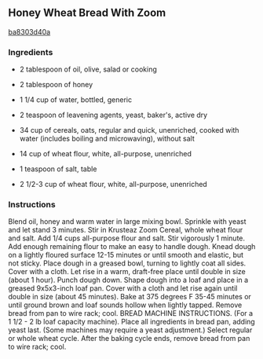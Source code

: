 ## Honey Wheat Bread With Zoom

[ba8303d40a](http://www.food.com/recipe/honey-wheat-bread-with-zoom-297245)

### Ingredients

 - 2 tablespoon of oil, olive, salad or cooking

 - 2 tablespoon of honey

 - 1 1/4 cup of water, bottled, generic

 - 2 teaspoon of leavening agents, yeast, baker's, active dry

 - 34 cup of cereals, oats, regular and quick, unenriched, cooked with water (includes boiling and microwaving), without salt

 - 14 cup of wheat flour, white, all-purpose, unenriched

 - 1 teaspoon of salt, table

 - 2 1/2-3 cup of wheat flour, white, all-purpose, unenriched

### Instructions

Blend oil, honey and warm water in large mixing bowl. Sprinkle with yeast and let stand 3 minutes. Stir in Krusteaz Zoom Cereal, whole wheat flour and salt. Add 1/4 cups all-purpose flour and salt. Stir vigorously 1 minute. Add enough remaining flour to make an easy to handle dough. Knead dough on a lightly floured surface 12-15 minutes or until smooth and elastic, but not sticky. Place dough in a greased bowl, turning to lightly coat all sides. Cover with a cloth. Let rise in a warm, draft-free place until double in size (about 1 hour). Punch dough down. Shape dough into a loaf and place in a greased 9x5x3-inch loaf pan. Cover with a cloth and let rise again until double in size (about 45 minutes). Bake at 375 degrees F 35-45 minutes or until ground brown and loaf sounds hollow when lightly tapped. Remove bread from pan to wire rack; cool. BREAD MACHINE INSTRUCTIONS. (For a 1 1/2 - 2 lb loaf capacity machine). Place all ingredients in bread pan, adding yeast last. (Some machines may require a yeast adjustment.) Select regular or whole wheat cycle. After the baking cycle ends, remove bread from pan to wire rack; cool.